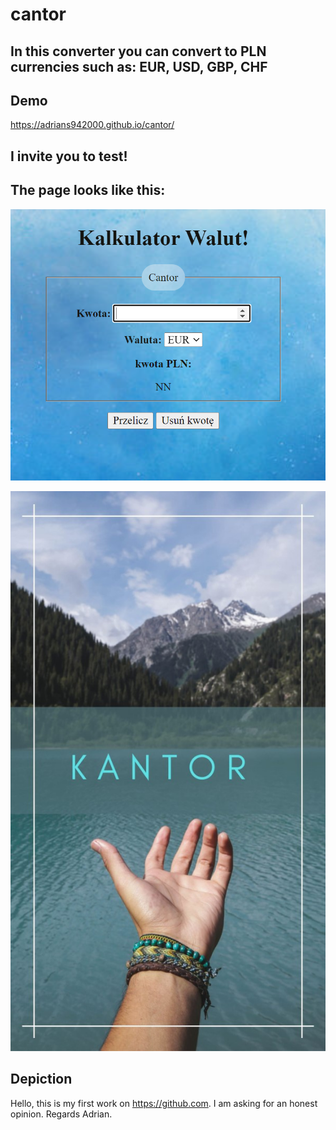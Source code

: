 # cantor


## In this converter you can convert to PLN currencies such as: EUR, USD, GBP, CHF

## Demo
https://adrians942000.github.io/cantor/

## I invite you to test!

## The page looks like this:
![Kantor](images/123.PNG)

![Cantor2](images/Kantor.jpg)

## Depiction
Hello, this is my first work on https://github.com. I am asking for an honest opinion.
Regards Adrian.
